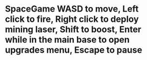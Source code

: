# SpaceGame WASD to move, Left click to fire, Right click to deploy mining laser, Shift to boost, Enter while in the main base to open upgrades menu, Escape to pause
